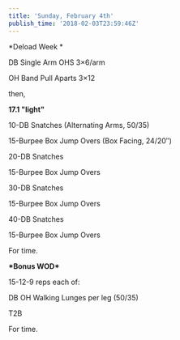 ```yaml
---
title: 'Sunday, February 4th'
publish_time: '2018-02-03T23:59:46Z'
---
```


*Deload Week *

DB Single Arm OHS 3×6/arm

OH Band Pull Aparts 3×12

then,

**17.1 "light"**

10-DB Snatches (Alternating Arms, 50/35)

15-Burpee Box Jump Overs (Box Facing, 24/20″)

20-DB Snatches

15-Burpee Box Jump Overs

30-DB Snatches

15-Burpee Box Jump Overs

40-DB Snatches

15-Burpee Box Jump Overs

For time.

**\*Bonus WOD\***

15-12-9 reps each of:

DB OH Walking Lunges per leg (50/35)

T2B

For time.

 
